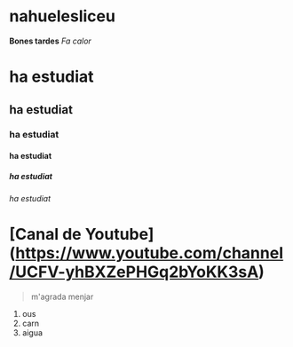 # nahuelesliceu
**Bones tardes**
*Fa calor*
# ha estudiat
## ha estudiat
### ha estudiat
#### ha estudiat
##### ha estudiat
###### ha estudiat
# [Canal de Youtube] (https://www.youtube.com/channel/UCFV-yhBXZePHGq2bYoKK3sA)
> m'agrada menjar
1. ous
2. carn
3. aigua